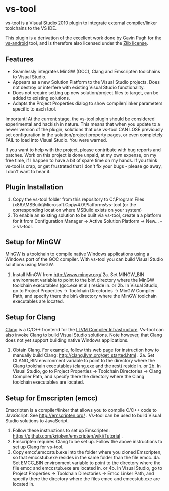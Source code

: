 vs-tool
=======

vs-tool is a Visual Studio 2010 plugin to integrate external compiler/linker toolchains to the VS IDE.

This plugin is a derivation of the excellent work done by Gavin Pugh for the <a href="http://code.google.com/p/vs-android/">vs-android</a> tool, and is therefore also licensed under the <a href="http://en.wikipedia.org/wiki/Zlib_License">Zlib license</a>.

Features
--------
- Seamlessly integrates MinGW (GCC), Clang and Emscripten toolchains to Visual Studio.
- Appears as a new Solution Platform to the Visual Studio projects. Does not destroy or interfere with existing Visual Studio functionality.
- Does not require setting up new solution/project files to target, can be added to existing solutions.
- Adapts the Project Properties dialog to show compiler/linker parameters specific to each tool.

Important! At the current stage, the vs-tool plugin should be considered experimental and hackish in nature. This means that when you update to a newer version of the plugin, solutions that use vs-tool CAN LOSE previously set configuration in the solution/project property pages, or even completely FAIL to load into Visual Studio. You were warned.

If you want to help with the project, please contribute with bug reports and patches. Work on this project is done unpaid, at my own expense, on my free time, if I happen to have a bit of spare time on my hands. If you think vs-tool is crap, or get frustrated that I don't fix your bugs - please go away, I don't want to hear it.

Plugin Installation
-------------------

1. Copy the vs-tool folder from this repository to C:\Program Files (x86)\MSBuild\Microsoft.Cpp\v4.0\Platforms\vs-tool (or the corresponding location where MSBuild exists on your system)
2. To enable an existing solution to be built via vs-tool, create a a platform for it from Configuration Manager -> Active Solution Platform -> New... -> vs-tool.

Setup for MinGW
---------------
MinGW is a toolchain to compile native Windows applications using a Windows port of the GCC compiler. With vs-tool you can build Visual Studio solutions using MinGW.

1. Install MinGW from http://www.mingw.org/
2a. Set MINGW_BIN environment variable to point to the bin\ directory where the MinGW toolchain executables (gcc.exe et al.) reside in.
or
2b. In Visual Studio, go to Project Properties -> Toolchain Directories -> MinGW Compiler Path, and specify there the bin\ directory where the MinGW toolchain executables are located.

Setup for Clang
---------------
<a href="http://clang.llvm.org/">Clang</a> is a C/C++ frontend for the <a href="http://llvm.org/">LLVM Compiler Infrastructure</a>. Vs-tool can also invoke Clang to build Visual Studio solutions. Note however, that Clang does not yet support building native Windows applications.

1. Obtain Clang. For example, follow this web page for instruction how to manually build Clang: http://clang.llvm.org/get_started.html .
2a. Set CLANG_BIN environment variable to point to the directory where the Clang toolchain executables (clang.exe and the rest) reside in.
or 
2b. In Visual Studio, go to Project Properties -> Toolchain Directories -> Clang Compiler Path, and specify there the directory where the Clang toolchain executables are located.

Setup for Emscripten (emcc)
--------------
Emscripten is a compiler/linker that allows you to compile C/C++ code to JavaScript. See http://emscripten.org/ . Vs-tool can be used to build Visual Studio solutions to JavaScript.

1. Follow these instructions to set up Emscripten: https://github.com/kripken/emscripten/wiki/Tutorial .
2. Emscripten requires Clang to be set up. Follow the above instructions to set up Clang for vs-tool.
3. Copy emcc\emccstub.exe into the folder where you cloned Emscripten, so that emccstub.exe resides in the same folder than the file emcc.
4a. Set EMCC_BIN environment variable to point to the directory where the file emcc and emccstub.exe are located in.
or 
4b. In Visual Studio, go to Project Properties -> Toolchain Directories -> Emcc Linker Path, and specify there the directory where the files emcc and emccstub.exe are located in.
